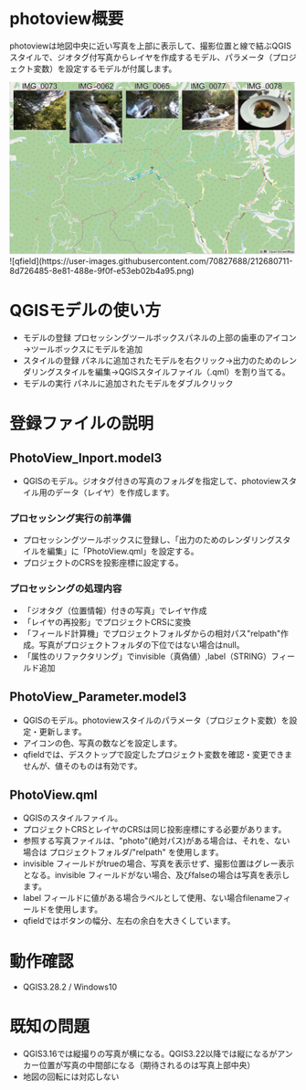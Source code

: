# photoview概要
photoviewは地図中央に近い写真を上部に表示して、撮影位置と線で結ぶQGISスタイルで、ジオタグ付写真からレイヤを作成するモデル、パラメータ（プロジェクト変数）を設定するモデルが付属します。

<img src="/PHOTOVIEW.PNG" width="500">
![qfield](https://user-images.githubusercontent.com/70827688/212680711-8d726485-8e81-488e-9f0f-e53eb02b4a95.png)


# QGISモデルの使い方
* モデルの登録 プロセッシングツールボックスパネルの上部の歯車のアイコン→ツールボックスにモデルを追加
* スタイルの登録 パネルに追加されたモデルを右クリック→出力のためのレンダリングスタイルを編集→QGISスタイルファイル（.qml）を割り当てる。
* モデルの実行 パネルに追加されたモデルをダブルクリック
# 登録ファイルの説明
## PhotoView_Inport.model3
* QGISのモデル。ジオタグ付きの写真のフォルダを指定して、photoviewスタイル用のデータ（レイヤ）を作成します。
### プロセッシング実行の前準備
* プロセッシングツールボックスに登録し、「出力のためのレンダリングスタイルを編集」に「PhotoView.qml」を設定する。
* プロジェクトのCRSを投影座標に設定する。
### プロセッシングの処理内容
* 「ジオタグ（位置情報）付きの写真」でレイヤ作成
* 「レイヤの再投影」でプロジェクトCRSに変換
* 「フィールド計算機」でプロジェクトフォルダからの相対パス"relpath"作成。写真がプロジェクトフォルダの下位ではない場合はnull。
* 「属性のリファクタリング」でinvisible（真偽値）,label（STRING）フィールド追加
## PhotoView_Parameter.model3
* QGISのモデル。photoviewスタイルのパラメータ（プロジェクト変数）を設定・更新します。
* アイコンの色、写真の数などを設定します。
* qfieldでは、デスクトップで設定したプロジェクト変数を確認・変更できませんが、値そのものは有効です。
## PhotoView.qml
* QGISのスタイルファイル。
* プロジェクトCRSとレイヤのCRSは同じ投影座標にする必要があります。
* 参照する写真ファイルは、"photo"(絶対パス)がある場合は、それを、ない場合は プロジェクトフォルダ/"relpath" を使用します。
* invisible フィールドがtrueの場合、写真を表示せず、撮影位置はグレー表示となる。invisible フィールドがない場合、及びfalseの場合は写真を表示します。
* label フィールドに値がある場合ラベルとして使用、ない場合filenameフィールドを使用します。
* qfieldではボタンの幅分、左右の余白を大きくしています。
# 動作確認
* QGIS3.28.2 / Windows10
# 既知の問題
* QGIS3.16では縦撮りの写真が横になる。QGIS3.22以降では縦になるがアンカー位置が写真の中間部になる（期待されるのは写真上部中央）
* 地図の回転には対応しない
